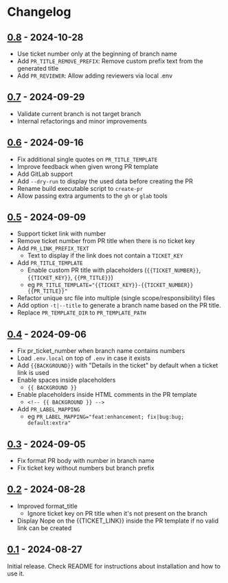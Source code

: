 # Changelog

## [0.8](https://github.com/Chemaclass/create-pr/compare/0.7...0.8) - 2024-10-28

- Use ticket number only at the beginning of branch name
- Add `PR_TITLE_REMOVE_PREFIX`: Remove custom prefix text from the generated title
- Add `PR_REVIEWER`: Allow adding reviewers via local .env

## [0.7](https://github.com/Chemaclass/create-pr/compare/0.6...0.7) - 2024-09-29

- Validate current branch is not target branch
- Internal refactorings and minor improvements

## [0.6](https://github.com/Chemaclass/create-pr/compare/0.5...0.6) - 2024-09-16

- Fix additional single quotes on `PR_TITLE_TEMPLATE`
- Improve feedback when given wrong PR template
- Add GitLab support
- Add `--dry-run` to display the used data before creating the PR
- Rename build executable script to `create-pr`
- Allow passing extra arguments to the `gh` or `glab` tools

## [0.5](https://github.com/Chemaclass/create-pr/compare/0.4...0.5) - 2024-09-09

- Support ticket link with number
- Remove ticket number from PR title when there is no ticket key
- Add `PR_LINK_PREFIX_TEXT`
  - Text to display if the link does not contain a `TICKET_KEY`
- Add `PR_TITLE_TEMPLATE`
  - Enable custom PR title with placeholders (`{{TICKET_NUMBER}}`, `{{TICKET_KEY}}`, `{{PR_TITLE}}`)
  - eg `PR_TITLE_TEMPLATE="{{TICKET_KEY}}-{{TICKET_NUMBER}} {{PR_TITLE}}"`
- Refactor unique src file into multiple (single scope/responsibility) files
- Add option `-t|--title` to generate a branch name based on the PR title.
- Replace `PR_TEMPLATE_DIR` to `PR_TEMPLATE_PATH`

## [0.4](https://github.com/Chemaclass/create-pr/compare/0.3...0.4) - 2024-09-06

- Fix pr_ticket_number when branch name contains numbers
- Load `.env.local` on top of `.env` in case it exists
- Add `{{BACKGROUND}}` with "Details in the ticket" by default when a ticket link is used
- Enable spaces inside placeholders
  - `{{ BACKGROUND }}`
- Enable placeholders inside HTML comments in the PR template
  - `<!-- {{ BACKGROUND }} -->`
- Add `PR_LABEL_MAPPING`
  - eg `PR_LABEL_MAPPING="feat:enhancement; fix|bug:bug; default:extra"`

## [0.3](https://github.com/Chemaclass/create-pr/compare/0.2...0.3) - 2024-09-05

- Fix format PR body with number in branch name
- Fix ticket key without numbers but branch prefix

## [0.2](https://github.com/Chemaclass/create-pr/compare/0.1...0.2) - 2024-08-28

- Improved format_title
  - Ignore ticket key on PR title when it's not present on the branch
- Display Nope on the {{TICKET_LINK}} inside the PR template if no valid link can be created

## [0.1](https://github.com/Chemaclass/create-pr/compare/main...0.1) - 2024-08-27

Initial release. Check README for instructions about installation and how to use it.
